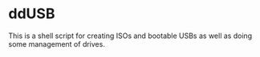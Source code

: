 # ddUSB
This is a shell script for creating ISOs and bootable USBs as well as doing some management of drives.
